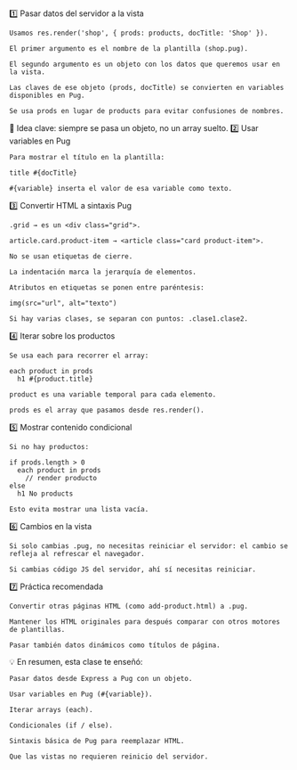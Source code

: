 1️⃣ Pasar datos del servidor a la vista

    Usamos res.render('shop', { prods: products, docTitle: 'Shop' }).

    El primer argumento es el nombre de la plantilla (shop.pug).

    El segundo argumento es un objeto con los datos que queremos usar en la vista.

    Las claves de ese objeto (prods, docTitle) se convierten en variables disponibles en Pug.

    Se usa prods en lugar de products para evitar confusiones de nombres.

📌 Idea clave: siempre se pasa un objeto, no un array suelto.
2️⃣ Usar variables en Pug

    Para mostrar el título en la plantilla:

    title #{docTitle}

    #{variable} inserta el valor de esa variable como texto.

3️⃣ Convertir HTML a sintaxis Pug

    .grid → es un <div class="grid">.

    article.card.product-item → <article class="card product-item">.

    No se usan etiquetas de cierre.

    La indentación marca la jerarquía de elementos.

    Atributos en etiquetas se ponen entre paréntesis:

    img(src="url", alt="texto")

    Si hay varias clases, se separan con puntos: .clase1.clase2.

4️⃣ Iterar sobre los productos

    Se usa each para recorrer el array:

    each product in prods
      h1 #{product.title}

    product es una variable temporal para cada elemento.

    prods es el array que pasamos desde res.render().

5️⃣ Mostrar contenido condicional

    Si no hay productos:

    if prods.length > 0
      each product in prods
        // render producto
    else
      h1 No products

    Esto evita mostrar una lista vacía.

6️⃣ Cambios en la vista

    Si solo cambias .pug, no necesitas reiniciar el servidor: el cambio se refleja al refrescar el navegador.

    Si cambias código JS del servidor, ahí sí necesitas reiniciar.

7️⃣ Práctica recomendada

    Convertir otras páginas HTML (como add-product.html) a .pug.

    Mantener los HTML originales para después comparar con otros motores de plantillas.

    Pasar también datos dinámicos como títulos de página.

💡 En resumen, esta clase te enseñó:

    Pasar datos desde Express a Pug con un objeto.

    Usar variables en Pug (#{variable}).

    Iterar arrays (each).

    Condicionales (if / else).

    Sintaxis básica de Pug para reemplazar HTML.

    Que las vistas no requieren reinicio del servidor.